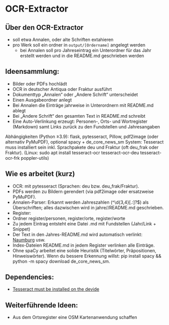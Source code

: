 # OCR-Extractor

## Über den OCR-Extractor
- soll etwa Annalen, oder alte Schriften extahieren
- pro Werk soll ein ordner in ``output/[Ordername]`` angelegt werden
    - bei Annalen soll pro Jahreseintrag ein Unterordner für das Jahr erstellt werden und in die README.md geschrieben werden




## Ideensammlung:
- Bilder oder PDFs hochlädt
- OCR in deutscher Antiqua oder Fraktur ausführt
- Dokumenttyp „Annalen“ oder „Andere Schrift“ unterscheidet
- Einen Ausgabeordner anlegt
- Bei Annalen die Einträge jahrweise in Unterordnern mit README.md ablegt
- Bei „Andere Schrift“ den gesamten Text in README.md schreibt
- Eine Auto-Verlinkung erzeugt: Personen-, Orts- und Wortregister (Markdown) samt Links zurück zu den Fundstellen und Jahresangaben

Abhängigkeiten (Python ≥3.9): flask, pytesseract, Pillow, pdf2image (oder alternativ PyMuPDF), optional spacy + de_core_news_sm
System: Tesseract muss installiert sein inkl. Sprachpakete deu und Fraktur (oft deu_frak oder Fraktur).
(Linux: sudo apt install tesseract-ocr tesseract-ocr-deu tesseract-ocr-frk poppler-utils)

## Wie es arbeitet (kurz)
- OCR: mit pytesseract (Sprachen: deu bzw. deu_frak/Fraktur).
- PDFs werden zu Bildern gerendert (via pdf2image oder ersatzweise PyMuPDF).
- Annalen-Parser: Erkannt werden Jahreszahlen (^\d{3,4}[.:]?$) als Überschriften; alles dazwischen wird in jahre/<Jahr>/README.md geschrieben.
- Register:
- Ordner register/personen, register/orte, register/worte
- Zu jedem Eintrag entsteht eine Datei <slug>.md mit Fundstellen (Jahr/Link + Snippet)
- Der Text in den Jahres-README.md wird automatisch verlinkt: [Naumburg](../../register/orte/naumburg.md) usw.
- Index-Dateien README.md in jedem Register verlinken alle Einträge.
- Ohne spaCy arbeitet eine solide Heuristik (Titelwörter, Präpositionen, Hinweiswörter). Wenn du bessere Erkennung willst: pip install spacy && python -m spacy download de_core_news_sm. 


## Dependencies:
- [Tesseract must be installed on the devide](https://github.com/UB-Mannheim/tesseract/wiki?utm_source=chatgpt.com)
## Weiterführende Ideen:
- Aus dem Ortsregister eine OSM Kartenanwendung schaffen